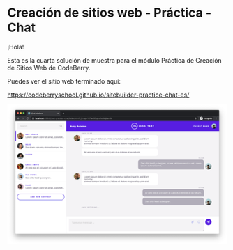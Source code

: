 # Creación de sitios web - Práctica - Chat

¡Hola!

Esta es la cuarta solución de muestra para el módulo Práctica de Creación de Sitios Web de CodeBerry. 

Puedes ver el sitio web terminado aquí:

https://codeberryschool.github.io/sitebuilder-practice-chat-es/

![Chat Showcase](assets/sitebuilder-practice-showcase-chat.png?raw=true "Chat Showcase")
